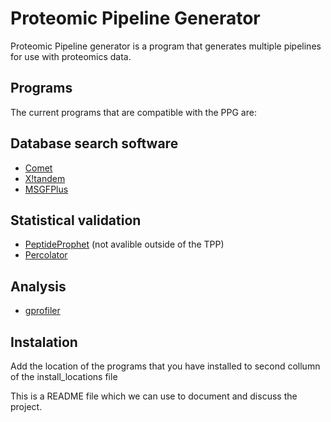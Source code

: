Proteomic Pipeline Generator
============================

Proteomic Pipeline generator is a program that generates multiple pipelines for use with proteomics data.

## Programs
The current programs that are compatible with the PPG are:  

**Database search software**  
---
  * [Comet](http://comet-ms.sourceforge.net/)
  * [X!tandem](https://www.thegpm.org/tandem/)
  * [MSGFPlus](https://omics.pnl.gov/software/ms-gf)
  
Statistical validation
---
  * [PeptideProphet](https://sourceforge.net/projects/sashimi/files/Trans-Proteomic%20Pipeline%20%28TPP%29/) (not avalible outside of the TPP)
  * [Percolator](https://github.com/percolator/percolator/wiki)

Analysis
---
 * [gprofiler](https://biit.cs.ut.ee/gprofiler/page/docs)

## Instalation
Add the location of the programs that you have installed to second collumn of the install_locations file


This is a README file which we can use to document and discuss the project.

